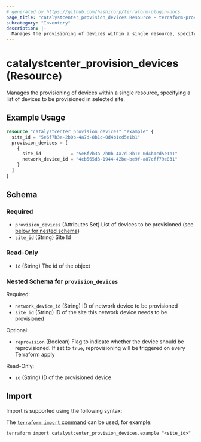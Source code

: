 ```yaml
---
# generated by https://github.com/hashicorp/terraform-plugin-docs
page_title: "catalystcenter_provision_devices Resource - terraform-provider-catalystcenter"
subcategory: "Inventory"
description: |-
  Manages the provisioning of devices within a single resource, specifying a list of devices to be provisioned in selected site.
---
```


# catalystcenter_provision_devices (Resource)

Manages the provisioning of devices within a single resource, specifying a list of devices to be provisioned in selected site.

## Example Usage

```terraform
resource "catalystcenter_provision_devices" "example" {
  site_id = "5e6f7b3a-2b0b-4a7d-8b1c-0d4b1cd5e1b1"
  provision_devices = [
    {
      site_id           = "5e6f7b3a-2b0b-4a7d-8b1c-0d4b1cd5e1b1"
      network_device_id = "4cb565d3-1944-42be-be9f-a87cff79e831"
    }
  ]
}
```

<!-- schema generated by tfplugindocs -->
## Schema

### Required

- `provision_devices` (Attributes Set) List of devices to be provisioned (see [below for nested schema](#nestedatt--provision_devices))
- `site_id` (String) Site Id

### Read-Only

- `id` (String) The id of the object

<a id="nestedatt--provision_devices"></a>
### Nested Schema for `provision_devices`

Required:

- `network_device_id` (String) ID of network device to be provisioned
- `site_id` (String) ID of the site this network device needs to be provisioned

Optional:

- `reprovision` (Boolean) Flag to indicate whether the device should be reprovisioned. If set to `true`, reprovisioning will be triggered on every Terraform apply

Read-Only:

- `id` (String) ID of the provisioned device

## Import

Import is supported using the following syntax:

The [`terraform import` command](https://developer.hashicorp.com/terraform/cli/commands/import) can be used, for example:

```shell
terraform import catalystcenter_provision_devices.example "<site_id>"
```

